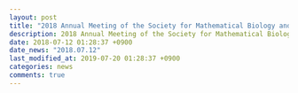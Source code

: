 ```yaml
---
layout: post
title: "2018 Annual Meeting of the Society for Mathematical Biology and the Japanese Society for Mathematical biologyに参加"
description: 2018 Annual Meeting of the Society for Mathematical Biology and the Japanese Society for Mathematical biologyに参加しました。
date: 2018-07-12 01:28:37 +0900
date_news: "2018.07.12"
last_modified_at: 2019-07-20 01:28:37 +0900
categories: news
comments: true
---
```

